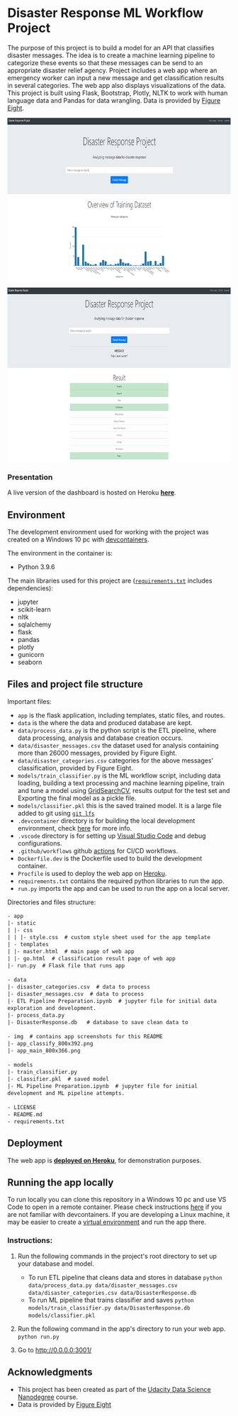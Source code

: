 # Disaster Response ML Workflow Project

The purpose of this project is to build a model for an API that classifies disaster messages. The idea is to create a machine learning pipeline to categorize these events so that these messages can be send to an appropriate disaster relief agency. Project includes a web app where an emergency worker can input a new message and get classification results in several categories. The web app also displays visualizations of the data. This project is built using Flask, Bootstrap, Plotly, NLTK to work with human language data and Pandas for data wrangling. Data is provided by [Figure Eight](https://www.figure-eight.com/).

[<img src="img/app_main_800x366.png" width="800" height="366" alt="app main">](https://dsnd-disaster-resp.herokuapp.com/)

[<img src="img/app_classify_800x392.png" width="800" height="392" alt="app classification">](https://dsnd-disaster-resp.herokuapp.com/)

### Presentation

A live version of the dashboard is hosted on Heroku [**here**](https://dsnd-disaster-resp.herokuapp.com/).

## Environment

The development environment used for working with the project was created on a Windows 10 pc with [devcontainers](https://code.visualstudio.com/docs/remote/containers).

The environment in the container is:

- Python 3.9.6

The main libraries used for this project are ([`requirements.txt`](requirements.txt) includes dependencies):

- jupyter
- scikit-learn
- nltk
- sqlalchemy
- flask
- pandas
- plotly
- gunicorn
- seaborn

## Files and project file structure

Important files:

- `app` is the flask application, including templates, static files, and routes.
- `data` is the where the data and produced database are kept.
- `data/process_data.py` is the python script is the ETL pipeline, where data processing, analysis and database creation occurs.
- `data/disaster_messages.csv` the dataset used for analysis containing more than 26000 messages, provided by Figure Eight.
- `data/disaster_categories.csv` categories for the above messages' classification, provided by Figure Eight.
- `models/train_classifier.py` is the ML workflow script, including data loading, building a text processing and machine learning pipeline, train and tune a model using [GridSearchCV](https://scikit-learn.org/stable/modules/generated/sklearn.model_selection.GridSearchCV.html), results output for the test set and Exporting the final model as a pickle file.
- `models/classifier.pkl` this is the saved trained model. It is a large file added to git using [`git lfs`](https://git-lfs.github.com/)
- `.devcontainer` directory is for building the local development environment, check [here](https://code.visualstudio.com/docs/remote/devcontainerjson-reference) for more info.
- `.vscode` directory is for setting up [Visual Studio Code](https://code.visualstudio.com/) and debug configurations.
- `.github/workflows` github [actions](https://github.com/features/actions) for CI/CD workflows.
- `Dockerfile.dev` is the Dockerfile used to build the development container.
- `Procfile` is used to deploy the web app on [Heroku](http://heroku.com/).
- `requirements.txt` contains the required python libraries to run the app.
- `run.py` imports the app and can be used to run the app on a local server.

Directories and files structure:

```
- app
|- static
| |- css
| | |- style.css  # custom style sheet used for the app template
| - templates
| |- master.html  # main page of web app
| |- go.html  # classification result page of web app
|- run.py  # Flask file that runs app

- data
|- disaster_categories.csv  # data to process
|- disaster_messages.csv  # data to process
|- ETL Pipeline Preparation.ipynb  # jupyter file for initial data exploration and development.
|- process_data.py
|- DisasterResponse.db   # database to save clean data to

- img  # contains app screenshots for this README
|- app_classify_800x392.png
|- app_main_800x366.png

- models
|- train_classifier.py
|- classifier.pkl  # saved model
|- ML Pipeline Preparation.ipynb  # jupyter file for initial development and ML pipeline attempts.

- LICENSE
- README.md
- requirements.txt
```

## Deployment

The web app is [**deployed on Heroku**](https://dsdn-cl-webapp-test.herokuapp.com/), for demonstration purposes.

## Running the app locally

To run locally you can clone this repository in a Windows 10 pc and use VS Code to open in a remote container. Please check instructions [here](https://code.visualstudio.com/docs/remote/containers-tutorial) if you are not familiar with devcontainers.
If you are developing a Linux machine, it may be easier to create a [virtual environment](https://docs.python.org/3/tutorial/venv.html) and run the app there.

### Instructions:

1. Run the following commands in the project's root directory to set up your database and model.

   - To run ETL pipeline that cleans data and stores in database
     `python data/process_data.py data/disaster_messages.csv data/disaster_categories.csv data/DisasterResponse.db`
   - To run ML pipeline that trains classifier and saves
     `python models/train_classifier.py data/DisasterResponse.db models/classifier.pkl`

2. Run the following command in the app's directory to run your web app.
   `python run.py`

3. Go to http://0.0.0.0:3001/

## Acknowledgments

- This project has been created as part of the [Udacity Data Science Nanodegree](https://www.udacity.com/course/data-scientist-nanodegree--nd025) course.
- Data is provided by [Figure Eight](https://www.figure-eight.com/)
